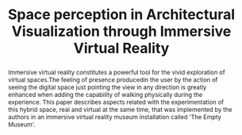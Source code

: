 ---
layout: publication

code: 2011-EGA-space_perception
title: "Space perception in Architectural Visualization through Immersive Virtual Reality"
authors: Luis Hernández, Javier Taibo,. Antonio Soane, and Alberto Jaspe-Villanueva
year: 2011
type: Journal full-paper
conference: 
journal: "Journal of Architectural Graphic Expression (EGA: Revista de expresión gráfica arquitectónica)"
abstract: "Immersive virtual reality constitutes a powerful tool for the vivid exploration of virtual spaces.The feeling of presence producedin the user by the action of seeing the digital space just pointing the view in any direction is greatly enhanced when adding the capability of walking physically during the experience. This paper describes aspects related with the experimentation of this hybrid space, real and virtual at the same time, that was implemented by the authors in an immersive virtual reality museum installation called 'The Empty Museum'."
projects: 
 - Virtual Reality
 - Architectectural Visualization
doi: 10.4995/ega.2011.1110
lab_website: https://polipapers.upv.es/index.php/EGA/article/view/1110/1179
bibtex_id: 

---